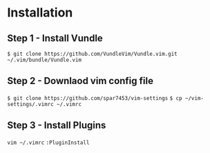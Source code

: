# Installation

## Step 1 - Install Vundle 
`$ git clone https://github.com/VundleVim/Vundle.vim.git ~/.vim/bundle/Vundle.vim`

## Step 2 - Downlaod vim config file
`$ git clone https://github.com/spar7453/vim-settings`
`$ cp ~/vim-settings/.vimrc ~/.vimrc`

## Step 3 - Install Plugins
`vim ~/.vimrc`
`:PluginInstall`

